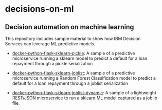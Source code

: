 # decisions-on-ml

## Decision automation on machine learning

This repository includes sample material to show how IBM Decision Services can leverage ML predictive models.

- [docker-python-flask-sklearn-pickle](docker-python-flask-sklearn-pickle/README.md): A sample of a predictive microservice running a sklearn model to predict a default for a loan repayment through a pickle serialization

- [docker-python-flask-sklearn-joblist](docker-python-flask-sklearn-joblist/README.md): A sample of a predictive microservice running a Random Forest Classification model to predict a default for a loan repayment through a joblist serialization

- [docker-python-flask-sklearn-joblist-dynamic](docker-python-flask-sklearn-joblist-dynamic/README.md): A sample of a lightweight REST/JSON microservice to run a sklearn ML model captured as a joblib file.


